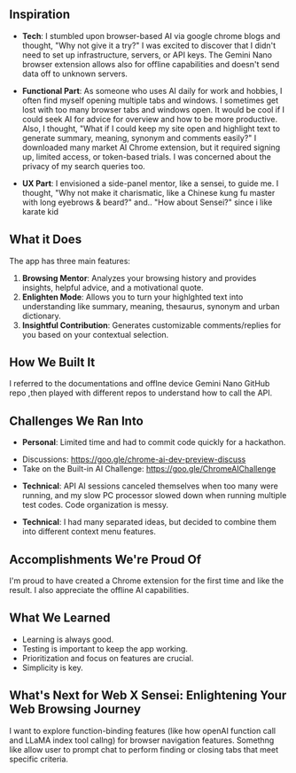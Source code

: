  

## Inspiration
* **Tech**: I stumbled upon browser-based AI via google chrome blogs and thought, "Why not give it a try?" I was excited to discover that I didn't need to set up infrastructure, servers, or API keys. The Gemini Nano browser extension allows also for offline capabilities and doesn't send data off to unknown servers.

* **Functional Part**: As someone who uses AI daily for work and hobbies, I often find myself opening multiple tabs and windows. I sometimes get lost with too many browser tabs and windows open. It would be cool if I could seek AI for advice for overview and how to be more productive. Also, I thought, "What if I could keep my site open and highlight text to generate summary, meaning, synonym and comments easily?"  I downloaded many market AI Chrome extension, but it required signing up, limited access, or token-based trials. I was concerned about the privacy of my search queries too.
 

* **UX Part**:  I envisioned a side-panel mentor, like a sensei, to guide me. I thought, "Why not make it charismatic, like a Chinese kung fu master with long eyebrows & beard?" and.. "How about Sensei?" since i like karate kid

## What it Does

The app has three main features:

1. **Browsing Mentor**: Analyzes your browsing history and provides insights, helpful advice, and a motivational quote.
2. **Enlighten Mode**: Allows you to turn your highlghted text into understanding like summary, meaning, thesaurus, synonym and urban dictionary.
3. **Insightful Contribution**: Generates customizable comments/replies for you based on your contextual selection.

## How We Built It

I referred to the documentations and offlne device Gemini Nano GitHub repo ,then played with different repos to understand how to call the API.

## Challenges We Ran Into

* **Personal**: Limited time and had to commit code quickly for a hackathon. 
 - Discussions: https://goo.gle/chrome-ai-dev-preview-discuss
 - Take on the Built-in AI Challenge: https://goo.gle/ChromeAIChallenge
* **Technical**: API AI sessions canceled themselves when too many were running, and my slow PC processor slowed down when running multiple test codes.
Code organization is messy.

* **Technical**: I had many separated ideas, but decided to combine them into different context menu features.

## Accomplishments We're Proud Of

I'm proud to have created a Chrome extension for the first time and like the result. I also appreciate the offline AI capabilities.

## What We Learned

* Learning is always good.
* Testing is important to keep the app working.
* Prioritization and focus on features are crucial.
* Simplicity is key.

## What's Next for Web X Sensei: Enlightening Your Web Browsing Journey

I want to explore function-binding features (like how openAI function call and  LLaMA index tool callng) for browser navigation features. Somethng like allow user to prompt chat to perform finding or closing tabs that meet specific criteria.
